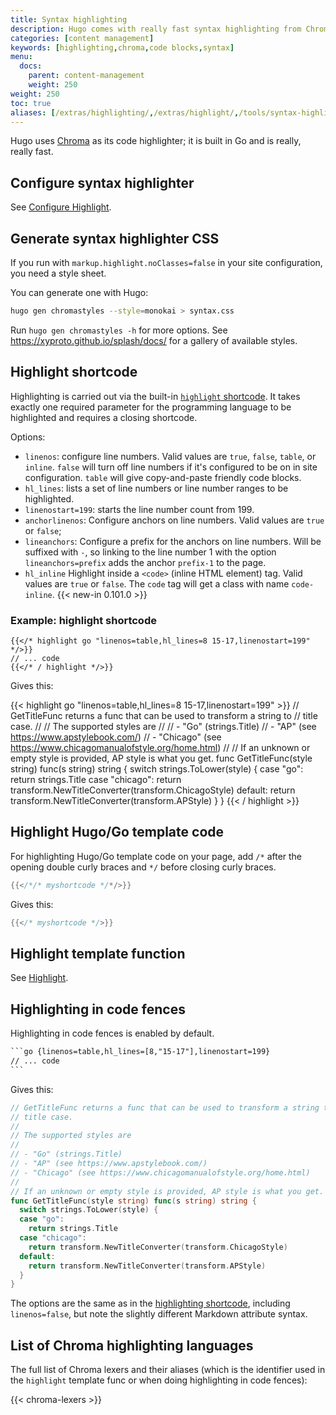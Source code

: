 ```yaml
---
title: Syntax highlighting
description: Hugo comes with really fast syntax highlighting from Chroma.
categories: [content management]
keywords: [highlighting,chroma,code blocks,syntax]
menu:
  docs:
    parent: content-management
    weight: 250
weight: 250
toc: true
aliases: [/extras/highlighting/,/extras/highlight/,/tools/syntax-highlighting/]
---
```


Hugo uses [Chroma](https://github.com/alecthomas/chroma) as its code highlighter; it is built in Go and is really, really fast.

## Configure syntax highlighter

See [Configure Highlight](/getting-started/configuration-markup#highlight).

## Generate syntax highlighter CSS

If you run with `markup.highlight.noClasses=false` in your site configuration, you need a style sheet.

You can generate one with Hugo:

```sh
hugo gen chromastyles --style=monokai > syntax.css
```

Run `hugo gen chromastyles -h` for more options. See https://xyproto.github.io/splash/docs/ for a gallery of available styles.

## Highlight shortcode

Highlighting is carried out via the built-in [`highlight` shortcode](/content-management/shortcodes/#highlight). It takes exactly one required parameter for the programming language to be highlighted and requires a closing shortcode.

Options:

* `linenos`: configure line numbers. Valid values are `true`, `false`, `table`, or `inline`. `false` will turn off line numbers if it's configured to be on in site configuration. `table` will give copy-and-paste friendly code blocks.
* `hl_lines`: lists a set of line numbers or line number ranges to be highlighted.
* `linenostart=199`: starts the line number count from 199.
* `anchorlinenos`: Configure anchors on line numbers. Valid values are `true` or `false`;
* `lineanchors`: Configure a prefix for the anchors on line numbers. Will be suffixed with `-`, so linking to the line number 1 with the option `lineanchors=prefix` adds the anchor `prefix-1` to the page.  
* `hl_inline`  Highlight inside a `<code>` (inline HTML element) tag. Valid values are `true` or `false`. The `code` tag will get a class with name `code-inline`. {{< new-in 0.101.0 >}}

### Example: highlight shortcode

```go-html-template
{{</* highlight go "linenos=table,hl_lines=8 15-17,linenostart=199" */>}}
// ... code
{{</* / highlight */>}}
```

Gives this:

{{< highlight go "linenos=table,hl_lines=8 15-17,linenostart=199" >}}
// GetTitleFunc returns a func that can be used to transform a string to
// title case.
//
// The supported styles are
//
// - "Go" (strings.Title)
// - "AP" (see https://www.apstylebook.com/)
// - "Chicago" (see https://www.chicagomanualofstyle.org/home.html)
//
// If an unknown or empty style is provided, AP style is what you get.
func GetTitleFunc(style string) func(s string) string {
  switch strings.ToLower(style) {
  case "go":
    return strings.Title
  case "chicago":
    return transform.NewTitleConverter(transform.ChicagoStyle)
  default:
    return transform.NewTitleConverter(transform.APStyle)
  }
}
{{< / highlight >}}

## Highlight Hugo/Go template code

For highlighting Hugo/Go template code on your page, add `/*` after the opening double curly braces and `*/` before closing curly braces.

``` go
{{</*/* myshortcode */*/>}}
```

Gives this:

``` go
{{</* myshortcode */>}}
```

## Highlight template function

See [Highlight](/functions/transform/highlight/).

## Highlighting in code fences

Highlighting in code fences is enabled by default.

````txt
```go {linenos=table,hl_lines=[8,"15-17"],linenostart=199}
// ... code
```
````

Gives this:

```go {linenos=table,hl_lines=[8,"15-17"],linenostart=199}
// GetTitleFunc returns a func that can be used to transform a string to
// title case.
//
// The supported styles are
//
// - "Go" (strings.Title)
// - "AP" (see https://www.apstylebook.com/)
// - "Chicago" (see https://www.chicagomanualofstyle.org/home.html)
//
// If an unknown or empty style is provided, AP style is what you get.
func GetTitleFunc(style string) func(s string) string {
  switch strings.ToLower(style) {
  case "go":
    return strings.Title
  case "chicago":
    return transform.NewTitleConverter(transform.ChicagoStyle)
  default:
    return transform.NewTitleConverter(transform.APStyle)
  }
}
```

The options are the same as in the [highlighting shortcode](/content-management/syntax-highlighting/#highlight-shortcode), including `linenos=false`, but note the slightly different Markdown attribute syntax.

## List of Chroma highlighting languages

The full list of Chroma lexers and their aliases (which is the identifier used in the `highlight` template func or when doing highlighting in code fences):

{{< chroma-lexers >}}
